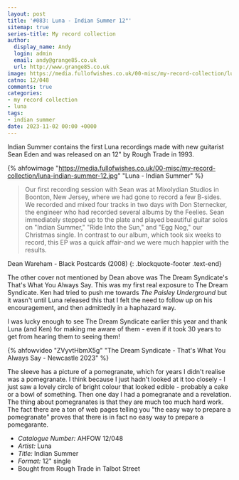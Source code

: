 ```yaml
---
layout: post
title: '#083: Luna - Indian Summer 12"'
sitemap: true
series-title: My record collection
author:
  display_name: Andy
  login: admin
  email: andy@grange85.co.uk
  url: http://www.grange85.co.uk
image: https://media.fullofwishes.co.uk/00-misc/my-record-collection/luna-indian-summer-12.jpg
catno: 12/048
comments: true
categories:
- my record collection
- luna
tags:
- indian summer
date: 2023-11-02 00:00 +0000
---
```

Indian Summer contains the first Luna recordings made with new guitarist Sean Eden and was released on an 12" by Rough Trade in 1993.

{% ahfowimage "https://media.fullofwishes.co.uk/00-misc/my-record-collection/luna-indian-summer-12.jpg" "Luna - Indian Summer" %}

> Our first recording session with Sean was at Mixolydian Studios in Boonton, New Jersey, where we had gone to record a few B-sides. We recorded and mixed four tracks in two days with Don Sternecker, the engineer who had recorded several albums by the Feelies. Sean immediately stepped up to the plate and played beautiful guitar solos on "Indian Summer," "Ride Into the Sun," and "Egg Nog," our Christmas single. In contrast to our album, which took six weeks to record, this EP was a quick affair-and we were much happier with the results.

<!--more-->

Dean Wareham - Black Postcards (2008)
{: .blockquote-footer .text-end}

The other cover not mentioned by Dean above was The Dream Syndicate's That's What You Always Say. This was my first real exposure to The Dream Syndicate. Ken had tried to push me towards _The Paisley Underground_ but it wasn't until Luna released this that I felt the need to follow up on his encouragement, and then admittedly in a haphazard way.

I was lucky enough to see The Dream Syndicate earlier this year and thank Luna (and Ken) for making me aware of them - even if it took 30 years to get from hearing them to seeing them!

{% ahfowvideo "ZVyvtHbmX5g" "The Dream Syndicate - That's What You Always Say - Newcastle 2023" %}

The sleeve has a picture of a pomegranate, which for years I didn't realise was a pomegranate. I think because I just hadn't looked at it too closely - I just saw a lovely circle of bright colour that looked edible - probably a cake or a bowl of something. Then one day I had a pomegranate and a revelation. The thing about pomegranates is that they are much too much hard work. The fact there are a ton of web pages telling you "the easy way to prepare a pomegranate" proves that there is in fact no easy way to prepare a pomegarante.

 - *Catalogue Number:* AHFOW 12/048
 - *Artist:* Luna
 - *Title:* Indian Summer
 - *Format:* 12" single
 - Bought from Rough Trade in Talbot Street
